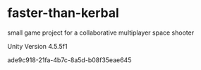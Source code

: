 faster-than-kerbal
==================

small game project for a collaborative multiplayer space shooter

Unity Version 4.5.5f1

ade9c918-21fa-4b7c-8a5d-b08f35eae645
